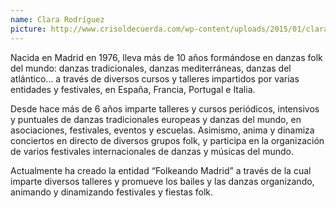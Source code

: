 ```yaml
---
name: Clara Rodríguez
picture: http://www.crisoldecuerda.com/wp-content/uploads/2015/01/clara-150x150.jpg
---
```


Nacida en Madrid en 1976, lleva más de 10 años formándose en danzas folk del mundo: danzas tradicionales, danzas mediterráneas, danzas del atlántico… a través de diversos cursos y talleres impartidos por varias entidades y festivales, en España, Francia, Portugal e Italia.

Desde hace más de 6 años imparte talleres y cursos periódicos, intensivos y puntuales de danzas tradicionales europeas y danzas del mundo, en asociaciones, festivales, eventos y escuelas. Asimismo, anima y dinamiza conciertos en directo de diversos grupos folk, y participa en la organización de varios festivales internacionales de danzas y músicas del mundo.

Actualmente ha creado la entidad “Folkeando Madrid” a través de la cual imparte diversos talleres y promueve los bailes y las danzas organizando, animando y dinamizando festivales y fiestas folk.
